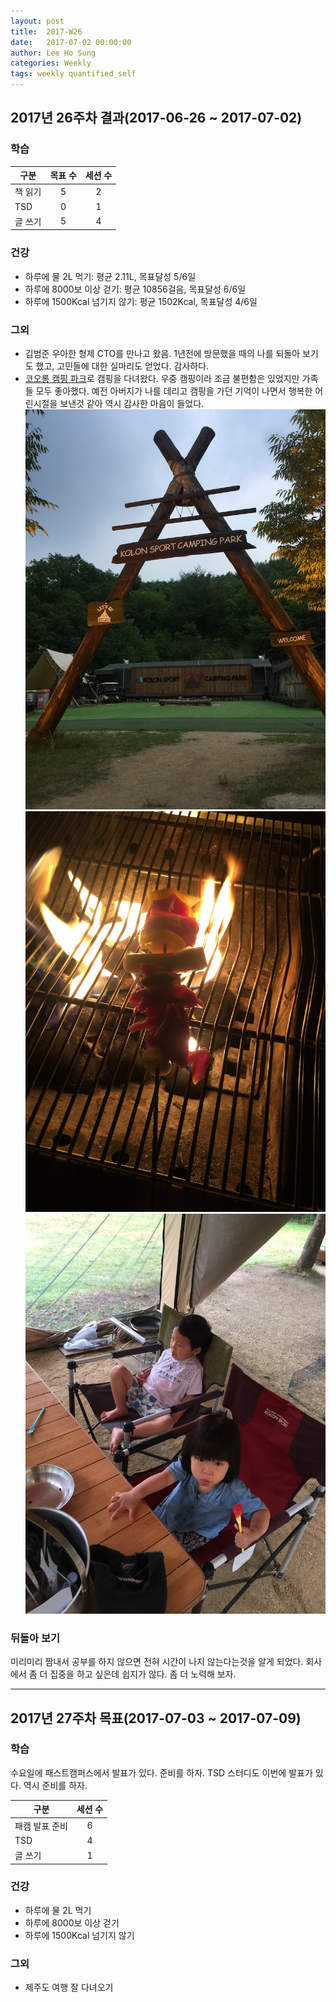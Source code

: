 ```yaml
---
layout: post
title:  2017-W26
date:   2017-07-02 00:00:00
author: Lee Ho Sung
categories: Weekly
tags: weekly quantified_self
---
```


## 2017년 26주차 결과(2017-06-26 ~ 2017-07-02)

### 학습

| 구분                                        | 목표 수 | 세션 수 |
| ------------------------------------------- |:-------:|:-------:|
| 책 읽기                                     | 5       | 2       |
| TSD                                         | 0       | 1       |
| 글 쓰기                                     | 5       | 4       |

### 건강 

* 하루에 물 2L 먹기: 평균 2.11L, 목표달성 5/6일
* 하루에 8000보 이상 걷기: 평균 10856걸음, 목표달성 6/6일
* 하루에 1500Kcal 넘기지 않기: 평균 1502Kcal, 목표달성 4/6일

### 그외

 * 김범준 우아한 형제 CTO를 만나고 왔음. 1년전에 방문했을 때의 나를 되돌아 보기도 했고, 고민들에 대한 실마리도 얻었다. 감사하다.
 * [코오롱 캠핑 파크](http://www.koloncamping.com/)로 캠핑을 다녀왔다. 우중 캠핑이라 조금 불편함은 있었지만 가족들 모두 좋아했다. 예전 아버지가 나를 데리고 캠핑을 가던 기억이 나면서 행복한 어린시절을 보낸것 같아 역시 감사한 마음이 들었다.
![코오롱 캠핑파크1](/assets/2017-W26-1.jpg)
![코오롱 캠핑파크2](/assets/2017-W26-2.jpg)
![코오롱 캠핑파크3](/assets/2017-W26-3.jpg)

### 뒤돌아 보기

미리미리 짬내서 공부를 하지 않으면 전혀 시간이 나지 않는다는것을 알게 되었다. 회사에서 좀 더 집중을 하고 싶은데 쉽지가 않다. 좀 더 노력해 보자.


---

## 2017년 27주차 목표(2017-07-03 ~ 2017-07-09)

### 학습

수요일에 패스트캠퍼스에서 발표가 있다. 준비를 하자.
TSD 스터디도 이번에 발표가 있다. 역시 준비를 하자.

| 구분                                        | 세션 수 |
| ------------------------------------------- |:-------:|
| 패캠 발표 준비                              | 6       |
| TSD                                         | 4       |
| 글 쓰기                                     | 1       |

### 건강

* 하루에 물 2L 먹기 
* 하루에 8000보 이상 걷기
* 하루에 1500Kcal 넘기지 않기 

### 그외

* 제주도 여행 잘 다녀오기
